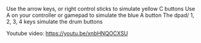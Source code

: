 Use the arrow keys, or right control sticks to simulate yellow C buttons
Use A on your controller or gamepad to simulate the blue A button
The dpad/ 1, 2, 3, 4 keys simulate the drum buttons


Youtube video:
https://youtu.be/xnbHNQOCXSU
